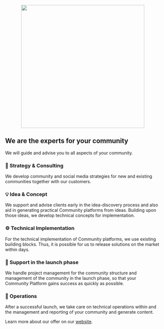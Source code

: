<p align="center"><a href="https://glowingblue.com/en/" target="_blank"><img src="https://github.com/user-attachments/assets/7272e8fd-2ecd-4b2c-9cb4-0746d821593f" width="400"></a></p>

## We are the experts for your community

We will guide and advise you to all aspects of your community.

### 🤝 Strategy & Consulting

We develop community and social media strategies for new and existing communities together with our customers.

### 💡 Idea & Concept

We support and advise clients early in the idea-discovery process and also aid in generating practical Community platforms from ideas. Building upon those ideas, we develop technical concepts for implementation.

### ⚙️ Technical Implementation

For the technical implementation of Community platforms, we use existing building blocks. Thus, it is possible for us to release solutions on the market within days.

### 🚀 Support in the launch phase

We handle project management for the community structure and management of the community in the launch phase, so that your Community Platform gains success as quickly as possible.

### 💬 Operations

After a successful launch, we take care on technical operations within and the management and reporting of your community and generate content.

Learn more about our offer on our [website](https://glowingblue.com/en/offer/).
